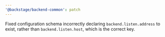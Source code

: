 ```yaml
---
'@backstage/backend-common': patch
---
```


Fixed configuration schema incorrectly declaring `backend.listen.address` to exist, rather than `backend.listen.host`, which is the correct key.
